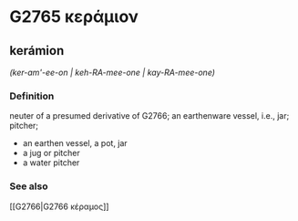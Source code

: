 # G2765 κεράμιον

## kerámion

_(ker-am'-ee-on | keh-RA-mee-one | kay-RA-mee-one)_

### Definition

neuter of a presumed derivative of G2766; an earthenware vessel, i.e., jar; pitcher; 

- an earthen vessel, a pot, jar
- a jug or pitcher
- a water pitcher

### See also

[[G2766|G2766 κέραμος]]
